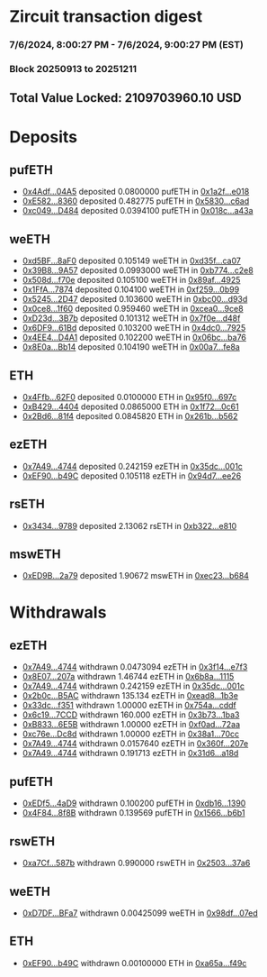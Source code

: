 # Zircuit transaction digest
### 7/6/2024, 8:00:27 PM - 7/6/2024, 9:00:27 PM (EST)
### Block 20250913 to 20251211

## Total Value Locked: 2109703960.10 USD

# Deposits
## pufETH
- [0x4Adf...04A5](https://etherscan.io/address/0x4AdffF65f6d79B573664D5107bDC354A566A04A5) deposited 0.0800000 pufETH in [0x1a2f...e018](https://etherscan.io/tx/0x4AdffF65f6d79B573664D5107bDC354A566A04A5)
- [0xE582...8360](https://etherscan.io/address/0xE5822DB774056DB36674dB2E53dD612d69758360) deposited 0.482775 pufETH in [0x5830...c6ad](https://etherscan.io/tx/0xE5822DB774056DB36674dB2E53dD612d69758360)
- [0xc049...D484](https://etherscan.io/address/0xc049d404b8770A5bc3DE2c26B3aD90EC0DFcD484) deposited 0.0394100 pufETH in [0x018c...a43a](https://etherscan.io/tx/0xc049d404b8770A5bc3DE2c26B3aD90EC0DFcD484)
## weETH
- [0xd5BF...8aF0](https://etherscan.io/address/0xd5BFb9E531376C86f41e2aEaEe7B0Afc89988aF0) deposited 0.105149 weETH in [0xd35f...ca07](https://etherscan.io/tx/0xd5BFb9E531376C86f41e2aEaEe7B0Afc89988aF0)
- [0x39B8...9A57](https://etherscan.io/address/0x39B8fB477d3ce7956eB57fF0bF0fd1038B4a9A57) deposited 0.0993000 weETH in [0xb774...c2e8](https://etherscan.io/tx/0x39B8fB477d3ce7956eB57fF0bF0fd1038B4a9A57)
- [0x508d...f70e](https://etherscan.io/address/0x508dD2D1a454c742Bfd0940723a9961d546df70e) deposited 0.105100 weETH in [0x89af...4925](https://etherscan.io/tx/0x508dD2D1a454c742Bfd0940723a9961d546df70e)
- [0x1FfA...7874](https://etherscan.io/address/0x1FfAD49f985936293D152dC263601597229B7874) deposited 0.104100 weETH in [0xf259...0b99](https://etherscan.io/tx/0x1FfAD49f985936293D152dC263601597229B7874)
- [0x5245...2D47](https://etherscan.io/address/0x5245bf05c5a9C4BbF1C20bd098B5aF016F832D47) deposited 0.103600 weETH in [0xbc00...d93d](https://etherscan.io/tx/0x5245bf05c5a9C4BbF1C20bd098B5aF016F832D47)
- [0x0ce8...1f60](https://etherscan.io/address/0x0ce809Ee6cc92Bf6ceeF5964c1520F375a101f60) deposited 0.959460 weETH in [0xcea0...9ce8](https://etherscan.io/tx/0x0ce809Ee6cc92Bf6ceeF5964c1520F375a101f60)
- [0xD23d...3B7b](https://etherscan.io/address/0xD23d3Ea78De0371c74d349801Ec0132CB1Ef3B7b) deposited 0.101312 weETH in [0x7f0e...d48f](https://etherscan.io/tx/0xD23d3Ea78De0371c74d349801Ec0132CB1Ef3B7b)
- [0x6DF9...61Bd](https://etherscan.io/address/0x6DF9F31da414632d81A2e9b203ffB929EFc961Bd) deposited 0.103200 weETH in [0x4dc0...7925](https://etherscan.io/tx/0x6DF9F31da414632d81A2e9b203ffB929EFc961Bd)
- [0x4EE4...D4A1](https://etherscan.io/address/0x4EE494b8560c0A62b3E2053ab6a0C5192501D4A1) deposited 0.102200 weETH in [0x06bc...ba76](https://etherscan.io/tx/0x4EE494b8560c0A62b3E2053ab6a0C5192501D4A1)
- [0x8E0a...Bb14](https://etherscan.io/address/0x8E0a6Ce288B02975BA7dEcB8dB3Df3569D12Bb14) deposited 0.104190 weETH in [0x00a7...fe8a](https://etherscan.io/tx/0x8E0a6Ce288B02975BA7dEcB8dB3Df3569D12Bb14)
## ETH
- [0x4Ffb...62F0](https://etherscan.io/address/0x4Ffb3AC0c2834D509C9aFE62A9cA8C44F93462F0) deposited 0.0100000 ETH in [0x95f0...697c](https://etherscan.io/tx/0x4Ffb3AC0c2834D509C9aFE62A9cA8C44F93462F0)
- [0xB429...4404](https://etherscan.io/address/0xB429BFbCf1aefA76B4ae4e7588f8dC63ccDD4404) deposited 0.0865000 ETH in [0x1f72...0c61](https://etherscan.io/tx/0xB429BFbCf1aefA76B4ae4e7588f8dC63ccDD4404)
- [0x2Bd6...81f4](https://etherscan.io/address/0x2Bd69525bA9C6cbb93a643410003999dB78781f4) deposited 0.0845820 ETH in [0x261b...b562](https://etherscan.io/tx/0x2Bd69525bA9C6cbb93a643410003999dB78781f4)
## ezETH
- [0x7A49...4744](https://etherscan.io/address/0x7A493Be5c2ce014cD049Bf178a1ac0Db1B434744) deposited 0.242159 ezETH in [0x35dc...001c](https://etherscan.io/tx/0x7A493Be5c2ce014cD049Bf178a1ac0Db1B434744)
- [0xEF90...b49C](https://etherscan.io/address/0xEF904aBD7BD8286254B191a526Ace09c8927b49C) deposited 0.105118 ezETH in [0x94d7...ee26](https://etherscan.io/tx/0xEF904aBD7BD8286254B191a526Ace09c8927b49C)
## rsETH
- [0x3434...9789](https://etherscan.io/address/0x34349c5569e7B846c3558961552D2202760A9789) deposited 2.13062 rsETH in [0xb322...e810](https://etherscan.io/tx/0x34349c5569e7B846c3558961552D2202760A9789)
## mswETH
- [0xED9B...2a79](https://etherscan.io/address/0xED9BB466e931Aa074d289676B57c67F69cB52a79) deposited 1.90672 mswETH in [0xec23...b684](https://etherscan.io/tx/0xED9BB466e931Aa074d289676B57c67F69cB52a79)
# Withdrawals
## ezETH
- [0x7A49...4744](https://etherscan.io/address/0x7A493Be5c2ce014cD049Bf178a1ac0Db1B434744) withdrawn 0.0473094 ezETH in [0x3f14...e7f3](https://etherscan.io/tx/0x7A493Be5c2ce014cD049Bf178a1ac0Db1B434744)
- [0x8E07...207a](https://etherscan.io/address/0x8E07Ab8Fc9E5F2613b17a5E5069673d522D0207a) withdrawn 1.46744 ezETH in [0x6b8a...1115](https://etherscan.io/tx/0x8E07Ab8Fc9E5F2613b17a5E5069673d522D0207a)
- [0x7A49...4744](https://etherscan.io/address/0x7A493Be5c2ce014cD049Bf178a1ac0Db1B434744) withdrawn 0.242159 ezETH in [0x35dc...001c](https://etherscan.io/tx/0x7A493Be5c2ce014cD049Bf178a1ac0Db1B434744)
- [0x2b0c...B5AC](https://etherscan.io/address/0x2b0cce65A195af0dE256A0fB74F3e3D25841B5AC) withdrawn 135.134 ezETH in [0xead8...1b3e](https://etherscan.io/tx/0x2b0cce65A195af0dE256A0fB74F3e3D25841B5AC)
- [0x33dc...f351](https://etherscan.io/address/0x33dc40FB108b84f07Dc74225d92457C48E03f351) withdrawn 1.00000 ezETH in [0x754a...cddf](https://etherscan.io/tx/0x33dc40FB108b84f07Dc74225d92457C48E03f351)
- [0x6c19...7CCD](https://etherscan.io/address/0x6c1916c4E440BA583311dc6C3195FD5Fb3c77CCD) withdrawn 160.000 ezETH in [0x3b73...1ba3](https://etherscan.io/tx/0x6c1916c4E440BA583311dc6C3195FD5Fb3c77CCD)
- [0xB833...6E5B](https://etherscan.io/address/0xB833B6b093b51801aCaBa661aeF1b0F938B06E5B) withdrawn 1.00000 ezETH in [0xf0ad...72aa](https://etherscan.io/tx/0xB833B6b093b51801aCaBa661aeF1b0F938B06E5B)
- [0xc76e...Dc8d](https://etherscan.io/address/0xc76e5ea866081E03f52561541F9271FEFdafDc8d) withdrawn 1.00000 ezETH in [0x38a1...70cc](https://etherscan.io/tx/0xc76e5ea866081E03f52561541F9271FEFdafDc8d)
- [0x7A49...4744](https://etherscan.io/address/0x7A493Be5c2ce014cD049Bf178a1ac0Db1B434744) withdrawn 0.0157640 ezETH in [0x360f...207e](https://etherscan.io/tx/0x7A493Be5c2ce014cD049Bf178a1ac0Db1B434744)
- [0x7A49...4744](https://etherscan.io/address/0x7A493Be5c2ce014cD049Bf178a1ac0Db1B434744) withdrawn 0.191713 ezETH in [0x31d6...a18d](https://etherscan.io/tx/0x7A493Be5c2ce014cD049Bf178a1ac0Db1B434744)
## pufETH
- [0xEDf5...4aD9](https://etherscan.io/address/0xEDf5747259BC55A5850DD5fD52bfA5E0e5e24aD9) withdrawn 0.100200 pufETH in [0xdb16...1390](https://etherscan.io/tx/0xEDf5747259BC55A5850DD5fD52bfA5E0e5e24aD9)
- [0x4F84...8f8B](https://etherscan.io/address/0x4F8487BEA2369884c55A7c20E823610973A78f8B) withdrawn 0.139569 pufETH in [0x1566...b6b1](https://etherscan.io/tx/0x4F8487BEA2369884c55A7c20E823610973A78f8B)
## rswETH
- [0xa7Cf...587b](https://etherscan.io/address/0xa7Cf3b0250191e9DE527dC5568C08d832587587b) withdrawn 0.990000 rswETH in [0x2503...37a6](https://etherscan.io/tx/0xa7Cf3b0250191e9DE527dC5568C08d832587587b)
## weETH
- [0xD7DF...BFa7](https://etherscan.io/address/0xD7DF7E085214743530afF339aFC420c7c720BFa7) withdrawn 0.00425099 weETH in [0x98df...07ed](https://etherscan.io/tx/0xD7DF7E085214743530afF339aFC420c7c720BFa7)
## ETH
- [0xEF90...b49C](https://etherscan.io/address/0xEF904aBD7BD8286254B191a526Ace09c8927b49C) withdrawn 0.00100000 ETH in [0xa65a...f49c](https://etherscan.io/tx/0xEF904aBD7BD8286254B191a526Ace09c8927b49C)
